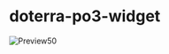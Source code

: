 # doterra-po3-widget

![Preview50](https://github.com/user-attachments/assets/0f31b71b-d584-4e27-a9f9-b470eaac342c)
